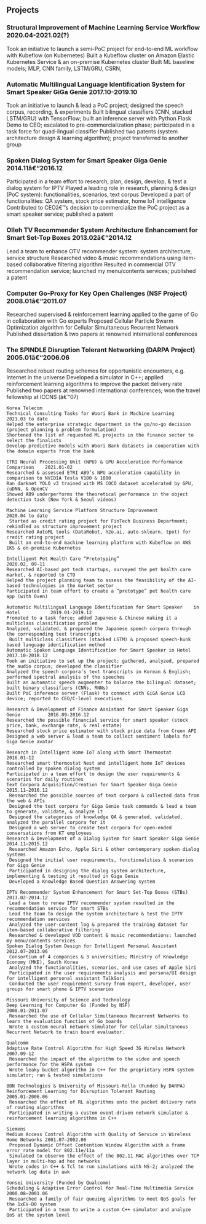 ## Projects

### Structural Improvement of Machine Learning Service Workflow			       	2020.04-2021.02(?)

Took an initiative to launch a semi-PoC project for end-to-end ML workflow with Kubeflow (on Kubernetes) Built a Kubeflow cluster on Amazon Elastic Kubernetes Service & an on-premise Kubernetes cluster Built ML baseline models; MLP, CNN family, LSTM/GRU, CSRN,

### Automatic Multilingual Language Identification System for Smart Speaker GiGa Genie	2017.10-2019.10

Took an initiative to launch & lead a PoC project; designed the speech corpus, recording, & experiments Built bilingual classifiers (CNN, stacked LSTM/GRU) with TensorFlow; built an inference server with Python Flask Demo to CEO; escalated to pre-commercialization phase; participated in a task force for quad-lingual classifier Published two patents (system architecture design & learning algorithm); project transferred to another group

### Spoken Dialog System for Smart Speaker Giga Genie	   				2014.11â€“2016.12

Participated in a team effort to research, plan, design, develop, & test a dialog system for IPTV Played a leading role in research, planning & design (PoC system): functionalities, scenarios, text corpus Developed a part of functionalities: QA system, stock price estimator, home IoT intelligence Contributed to CEOâ€™s decision to commercialize the PoC project as a smart speaker service; published a patent

### Olleh TV Recommender System Architecture Enhancement for Smart Set-Top Boxes	2013.02â€“2014.12

Lead a team to enhance OTV recommender system: system architecture, service structure Researched video & music recommendations using item-based collaborative filtering algorithm Resulted in commercial OTV recommendation service; launched my menu/contents services; published a patent

### Computer Go-Proxy for Key Open Challenges (NSF Project)	   		       		2008.01â€“2011.07

Researched supervised & reinforcement learning applied to the game of Go in collaboration with Go experts Proposed Cellular Particle Swarm Optimization algorithm for Cellular Simultaneous Recurrent Network Published dissertation & two papers at renowned international conferences

### The SPINDLE Disruption Tolerant Networking (DARPA Project)				2005.01â€“2006.06

Researched robust routing schemes for opportunistic encounters, e.g. Internet in the universe Developed a simulator in C++; applied reinforcement learning algorithms to improve the packet delivery rate Published two papers at renowned international conferences; won the travel fellowship at ICCNS (â€™07)

```
Korea Telecom
Technical Consulting Tasks for Woori Bank in Machine Learning   	   		   2021.03 to date
Helped the enterprise strategic department in the go/no-go decision (project planning & problem formulation)
Shortened the list of requested ML projects in the finance sector to select the finalists
Develop predictive models with Woori Bank datasets in cooperation with the domain experts from the bank

ETRI Neural Processing Unit (NPU) & GPU Acceleration Performance Comparison	   2021.01-02
Researched & assessed ETRI AB9’s NPU acceleration capability in comparison to NVIDIA Tesla V100 & 1080
Ran darknet YOLO v3 trained with MS COCO dataset accelerated by GPU, cuDNN, & OpenCV
Showed AB9 underperforms the theoretical performance in the object detection task (New York & Seoul videos)

Machine Learning Service Platform Structure Improvement			   2020.04 to date
 Started as credit rating project for FinTech Business Department; rekindled as structure improvement project
Researched AutoML tools (DataRobot, h2o.ai, auto-sklearn, tpot) for credit rating project
 Built an end-to-end machine learning platform with Kubeflow on AWS EKS & on-premise Kubernetes

Intelligent Pet Health Care “Pretotyping”						   2020.02, 09-11
Researched AI-based pet tech startups, surveyed the pet health care market, & reported to CTO
Helped the project planning team to assess the feasibility of the AI-based technologies in the market sector
Participated in team effort to create a “pretotype” pet health care app (with Oven)

Automatic Multilingual Language Identification for Smart Speaker	in Hotel		   2019.01-2019.12
Promoted to a task force; added Japanese & Chinese making it a multiclass classification problem
Analyzed, validated, & prepared the Japanese speech corpora through the corresponding text transcripts
 Built multiclass classifiers (stacked LSTM) & proposed speech-hunk based language identification method
Automatic Spoken Language Identification for Smart Speaker in Hotel	   	   2017.10-2018.12
Took an initiative to set up the project; gathered, analyzed, prepared the audio corpus; developed the classifier
Analyzed the speech corpora’s text transcripts in Korean & English; performed spectral analysis of the speeches
Built an automatic speech augmenter to balance the bilingual dataset; built binary classifiers (CNNs, RNNs)
Built PoC inference server (Flask) to connect with GiGA Genie LCD device; reported to CEO/C-level executives

Research & Development of Finance Assistant for Smart Speaker Giga Genie          2016.09-2016.12
Researched the possible financial service for smart speaker (stock price, bank, exchange rate, & real estate)
Researched stock price estimator with stock price data from Creon API
Designed a web server & lead a team to collect sentiment labels for Giga Genie avatar

Research in Intelligent Home IoT along with Smart Thermostat			   2016.01-12
Researched smart thermostat Nest and intelligent home IoT devices controlled by spoken dialog system
Participated in a team effort to design the user requirements & scenarios for daily routines
Text Corpora Acquisition/Creation for Smart Speaker Giga Genie	             	   2015.11–2016.12
 Researched the possible sources of text corpora & collected data from the web & APIs
 Designed the text corpora for Giga Genie task commands & lead a team to generate, validate, & analyze it
 Designed the categories of knowledge QA & generated, validated, analyzed the parallel corpora for it
 Designed a web server to create text corpora for open-ended conversations from KT employees
Research & Development of a Dialog System for Smart Speaker Giga Genie	   2014.11–2015.12
 Researched Amazon Echo, Apple Siri & other contemporary spoken dialog systems
 Designed the initial user requirements, functionalities & scenarios for Giga Genie
 Participated in designing the dialog system architecture, implementing & testing it resulted in Giga Genie
 Developed a Knowledge Based Question Answering system

IPTV Recommender System Enhancement for Smart Set-Top Boxes (STBs)		   2013.02–2014.12
 Lead a team to renew IPTV recommender system resulted in the recommendation service for smart STBs
 Lead the team to design the system architecture & test the IPTV recommendation services
 Analyzed the user-content log & prepared the training dataset for item-based collaborative filtering
 Researched & developed VOD content & music recommendations; launched my menu/contents services
Spoken Dialog System Design for Intelligent Personal Assistant	   		   2012.07–2013.06
 Consortium of 4 companies & 3 universities; Ministry of Knowledge Economy (MKE), South Korea
 Analyzed the functionalities, scenarios, and use cases of Apple Siri
 Participated in the user requirements analysis and persona/UI design for intelligent personal assistant TalkSori
 Conducted the user requirement survey from expert, developer, user groups for smart phone & IPTV scenarios

Missouri University of Science and Technology
Deep Learning for Computer Go (Funded by NSF)			   		   2008.01–2011.07
 Researched the use of Cellular Simultaneous Recurrent Networks to learn the evaluation function of Go boards
 Wrote a custom neural network simulator for Cellular Simultaneous Recurrent Network to train board evaluator.

Qualcomm	
Adaptive Rate Control Algorithm for High Speed 3G Wirelss Network	   	   2007.09-12
 Researched the impact of the algorithm to the video and speech performance for the HSPA system
 Wrote leaky bucket algorithm in C++ for the proprietary HSPA system simulator; ran & tested simulations

BBN Technologies & University of Missouri-Rolla (Funded by DARPA)
Reinforcement Learning for Disruption Tolerant Routing	   			   2005.01–2006.06
 Researched the effect of RL algorithms onto the packet delivery rate of routing algorithms
 Participated in writing a custom event-driven network simulator & reinforcement learning algorithms in C++

Siemens
Medium Access Control Algorithm with Quality of Service in Wireless Home Networks 2001.07–2002.06
 Proposed Dynamic Offset Contention Window Algorithm with a frame error rate model for 802.11e/11a
 Simulated to observe the effect of the 802.11 MAC algorithms over TCP layer in multi-hop ad hoc networks
 Wrote codes in C++ & Tcl to run simulations with NS-2; analyzed the network log data in awk

Yonsei University (Funded by Qualcomm)
Scheduling & Adaptive Error Control for Real-Time Multimedia Service  		   2000.08–2001.06
 Researched a family of fair queuing algorithms to meet QoS goals for the 1xEV-DO system
 Participated in a team to write a custom C++ simulator and analyze QoS at the system level
```
